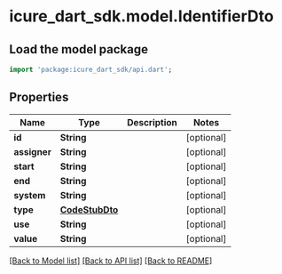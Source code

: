 # icure_dart_sdk.model.IdentifierDto

## Load the model package
```dart
import 'package:icure_dart_sdk/api.dart';
```

## Properties
Name | Type | Description | Notes
------------ | ------------- | ------------- | -------------
**id** | **String** |  | [optional]
**assigner** | **String** |  | [optional]
**start** | **String** |  | [optional]
**end** | **String** |  | [optional]
**system** | **String** |  | [optional]
**type** | [**CodeStubDto**](CodeStubDto.md) |  | [optional]
**use** | **String** |  | [optional]
**value** | **String** |  | [optional]

[[Back to Model list]](../README.md#documentation-for-models) [[Back to API list]](../README.md#documentation-for-api-endpoints) [[Back to README]](../README.md)
